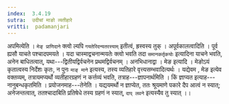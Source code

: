 ```yaml
---
index:  3.4.19
sutra:  उदीचां माङो व्यतीहारे
vritti:  padamanjari
---
```


अपमित्येति । `मेङ् प्राणिदाने` क्त्वो ल्यपि `गयतेरिदन्यतरस्याम्` इतीत्वं, ह्रस्वस्य तुक् । अपूर्वकालत्वादिति । पूर्व ह्यसौ याचते पश्चादपमयते । यदा चास्माद्वचनान्मयतेः क्त्वो भवति तदा `समानकर्तृकयोः` इत्यादिना याचने भवति, अनेन बाधितत्वात्, यथा---द्वितीयद्विर्वचनेन प्रथमद्विर्वचनम् । अनभिधानाद्वा । मेङ इत्यादि । मेङोऽयं कृतात्वस्य निर्देशः कृतः, न पुनः `माङ् माने` इत्यस्य, तस्य व्यतिहारे वृत्त्यसम्भवादित्यर्थः । यद्येवम , मेङ इत्येव वक्तव्यम्, तत्रायमप्यर्थो व्यतीहारग्रहणं न कर्त्तव्यं भवति, तत्राह---ज्ञापनार्थमिति । किं ज्ञाप्यत इत्याह---नानुबन्धकृतमिति । प्रयोजनमाह---तेनेति । यद्ययमर्थो न ज्ञाप्येत, ततः श्रूयमाणे पकारे दैप आत्वं न स्यात्; अनेजन्तत्वात्, ततश्चादाबिति प्रतिषेधे तस्य ग्रहणं न स्यात्, `दाप् लवने` इत्यस्यैव तु स्यात् ।।
